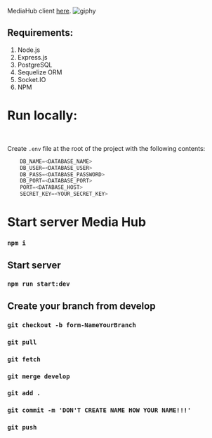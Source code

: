 MediaHub client [here](https://github.com/KolEvg/media-hub-client).
![giphy](https://user-images.githubusercontent.com/99588173/169652141-f3ce912c-9bf7-4c86-8b06-f47a79a43f9b.gif)

## Requirements:

1. Node.js
2. Express.js
3. PostgreSQL
4. Sequelize ORM
5. Socket.IO
6. NPM

# Run locally:
<br>

Create `.env` file at the root of the project with the following contents:

```javascript
    DB_NAME=<DATABASE_NAME>
    DB_USER=<DATABASE_USER>
    DB_PASS=<DATABASE_PASSWORD>
    DB_PORT=<DATABASE_PORT>
    PORT=<DATABASE_HOST>
    SECRET_KEY=<YOUR_SECRET_KEY>
```
# Start server Media Hub

### `npm i`

## Start server

### `npm run start:dev`
## Create your branch from develop

### `git checkout -b form-NameYourBranch`

### `git pull`
### `git fetch`
### `git merge develop`

### `git add .`
### `git commit -m 'DON'T CREATE NAME HOW YOUR NAME!!!'`
### `git push`
